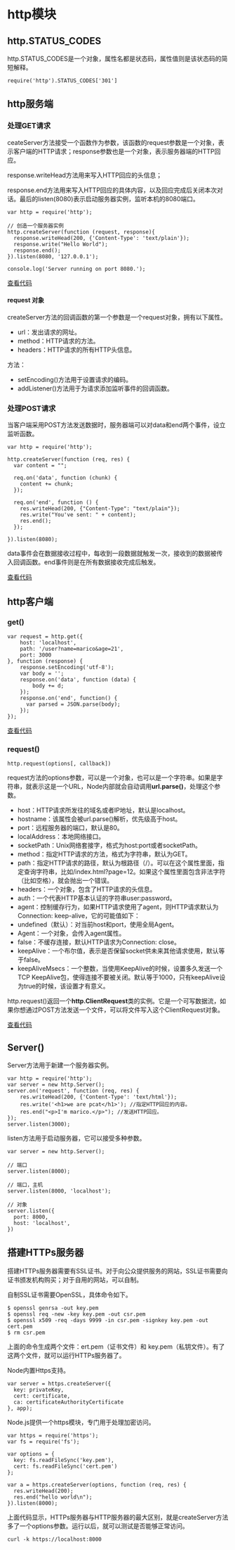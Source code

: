 # http模块

## http.STATUS_CODES

http.STATUS_CODES是一个对象，属性名都是状态码，属性值则是该状态码的简短解释。

```
require('http').STATUS_CODES['301']
```

## http服务端

### 处理GET请求

ceateServer方法接受一个函数作为参数，该函数的request参数是一个对象，表示客户端的HTTP请求；response参数也是一个对象，表示服务器端的HTTP回应。

response.writeHead方法用来写入HTTP回应的头信息；

response.end方法用来写入HTTP回应的具体内容，以及回应完成后关闭本次对话。最后的listen(8080)表示启动服务器实例，监听本机的8080端口。

```
var http = require('http');

// 创造一个服务器实例
http.createServer(function (request, response){
  response.writeHead(200, {'Content-Type': 'text/plain'});
  response.write("Hello World");
  response.end();
}).listen(8080, '127.0.0.1');

console.log('Server running on port 8080.');
```
[查看代码](https://github.com/guoqing2013/learning-nodejs/blob/master/code/05%20-%20http%E6%9C%8D%E5%8A%A1%E7%AB%AF/get.js)



#### request 对象

createServer方法的回调函数的第一个参数是一个request对象，拥有以下属性。

- url：发出请求的网址。
- method：HTTP请求的方法。
- headers：HTTP请求的所有HTTP头信息。

方法：
- setEncoding()方法用于设置请求的编码。
- addListener()方法用于为请求添加监听事件的回调函数。



### 处理POST请求

当客户端采用POST方法发送数据时，服务器端可以对data和end两个事件，设立监听函数。

```
var http = require('http');

http.createServer(function (req, res) {
  var content = "";

  req.on('data', function (chunk) {
    content += chunk;
  });

  req.on('end', function () {
    res.writeHead(200, {"Content-Type": "text/plain"});
    res.write("You've sent: " + content);
    res.end();
  });

}).listen(8080);
```

data事件会在数据接收过程中，每收到一段数据就触发一次，接收到的数据被传入回调函数。end事件则是在所有数据接收完成后触发。

[查看代码](https://github.com/guoqing2013/learning-nodejs/blob/master/code/05%20-%20http%E6%9C%8D%E5%8A%A1%E7%AB%AF/post.js)


## http客户端

### get()

```
var request = http.get({
    host: 'localhost',
    path: '/user?name=marico&age=21',
    port: 3000
}, function (response) {
    response.setEncoding('utf-8');
    var body = '';
    response.on('data', function (data) {
        body += d;
    });
    response.on('end', function() {
      var parsed = JSON.parse(body);
    });
});
```

[查看代码](https://github.com/guoqing2013/learning-nodejs/blob/master/code/06%20-%20http%E5%AE%A2%E6%88%B7%E7%AB%AF/clientGet.js)

### request()

```
http.request(options[, callback])
```

request方法的options参数，可以是一个对象，也可以是一个字符串。如果是字符串，就表示这是一个URL，Node内部就会自动调用**url.parse()**，处理这个参数。

- host：HTTP请求所发往的域名或者IP地址，默认是localhost。
- hostname：该属性会被url.parse()解析，优先级高于host。
- port：远程服务器的端口，默认是80。
- localAddress：本地网络接口。
- socketPath：Unix网络套接字，格式为host:port或者socketPath。
- method：指定HTTP请求的方法，格式为字符串，默认为GET。
- path：指定HTTP请求的路径，默认为根路径（/）。可以在这个属性里面，指定查询字符串，比如/index.html?page=12。如果这个属性里面包含非法字符（比如空格），就会抛出一个错误。
- headers：一个对象，包含了HTTP请求的头信息。
- auth：一个代表HTTP基本认证的字符串user:password。
- agent：控制缓存行为，如果HTTP请求使用了agent，则HTTP请求默认为Connection: keep-alive，它的可能值如下：
- undefined（默认）：对当前host和port，使用全局Agent。
- Agent：一个对象，会传入agent属性。
- false：不缓存连接，默认HTTP请求为Connection: close。
- keepAlive：一个布尔值，表示是否保留socket供未来其他请求使用，默认等于false。
- keepAliveMsecs：一个整数，当使用KeepAlive的时候，设置多久发送一个TCP KeepAlive包，使得连接不要被关闭。默认等于1000，只有keepAlive设为true的时候，该设置才有意义。


http.request()返回一个**http.ClientRequest**类的实例。它是一个可写数据流，如果你想通过POST方法发送一个文件，可以将文件写入这个ClientRequest对象。

[查看代码](https://github.com/guoqing2013/learning-nodejs/blob/master/code/06%20-%20http%E5%AE%A2%E6%88%B7%E7%AB%AF/clientRequest.js)

## Server()

Server方法用于新建一个服务器实例。

```
var http = require('http');
var server = new http.Server();
server.on('request', function (req, res) {
    res.writeHead(200, {'Content-Type': 'text/html'});
    res.write('<h1>we are pcat</h1>'); //指定HTTP回应的内容。
    res.end("<p>I'm marico.</p>"); //发送HTTP回应。
});
server.listen(3000);
```

listen方法用于启动服务器，它可以接受多种参数。

```
var server = new http.Server();

// 端口
server.listen(8000);

// 端口，主机
server.listen(8000, 'localhost');

// 对象
server.listen({
  port: 8000,
  host: 'localhost',
})
```

## 搭建HTTPs服务器

搭建HTTPs服务器需要有SSL证书。对于向公众提供服务的网站，SSL证书需要向证书颁发机构购买；对于自用的网站，可以自制。

自制SSL证书需要OpenSSL，具体命令如下。

```
$ openssl genrsa -out key.pem
$ openssl req -new -key key.pem -out csr.pem
$ openssl x509 -req -days 9999 -in csr.pem -signkey key.pem -out cert.pem
$ rm csr.pem
```

上面的命令生成两个文件：ert.pem（证书文件）和 key.pem（私钥文件）。有了这两个文件，就可以运行HTTPs服务器了。


Node内置Https支持。

```
var server = https.createServer({
  key: privateKey,
  cert: certificate,
  ca: certificateAuthorityCertificate
}, app);
```

Node.js提供一个https模块，专门用于处理加密访问。

```
var https = require('https');
var fs = require('fs');

var options = {
  key: fs.readFileSync('key.pem'),
  cert: fs.readFileSync('cert.pem')
};

var a = https.createServer(options, function (req, res) {
  res.writeHead(200);
  res.end("hello world\n");
}).listen(8000);
```

上面代码显示，HTTPs服务器与HTTP服务器的最大区别，就是createServer方法多了一个options参数。运行以后，就可以测试是否能够正常访问。

```
curl -k https://localhost:8000
```































































